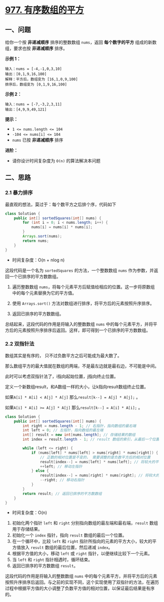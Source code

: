 # [977. 有序数组的平方](https://leetcode.cn/problems/squares-of-a-sorted-array/)

## 一、问题

给你一个按 **非递减顺序** 排序的整数数组 `nums`，返回 **每个数字的平方** 组成的新数组，要求也按 **非递减顺序** 排序。

 

**示例 1：**

```
输入：nums = [-4,-1,0,3,10]
输出：[0,1,9,16,100]
解释：平方后，数组变为 [16,1,0,9,100]
排序后，数组变为 [0,1,9,16,100]
```

**示例 2：**

```
输入：nums = [-7,-3,2,3,11]
输出：[4,9,9,49,121]
```

 

**提示：**

- `1 <= nums.length <= 104`
- `-104 <= nums[i] <= 104`
- `nums` 已按 **非递减顺序** 排序

 

**进阶：**

- 请你设计时间复杂度为 `O(n)` 的算法解决本问题

## 二、思路

### 2.1 暴力排序

最直观的想法，莫过于：每个数平方之后排个序，代码如下

```java
class Solution {
    public int[] sortedSquares(int[] nums) {
        for (int i = 0; i < nums.length; i++) {
            nums[i] = nums[i] * nums[i];
        }
        Arrays.sort(nums);
        return nums;
    }
}
```

- 时间复杂度：O(n + nlog n)

这段代码是一个名为 `sortedSquares` 的方法，一个整数数组 `nums` 作为参数，并返回一个已排序的平方数数组。

1. 遍历整数数组 `nums`，将每个元素平方后赋值给相应的位置。这一步将原数组中的每个元素替换为它的平方值。

2. 使用 `Arrays.sort()` 方法对数组进行排序，将平方后的元素按照升序排序。

3. 返回已排序的平方数数组。

总结起来，这段代码的作用是将输入的整数数组 `nums` 中的每个元素平方，并将平方后的元素按照升序排序后返回。这样，即可得到一个已排序的平方数数组。

### 2.2 双指针法

数组其实是有序的， 只不过负数平方之后可能成为最大数了。

那么数组平方的最大值就在数组的两端，不是最左边就是最右边，不可能是中间。

此时可以考虑双指针法了，i指向起始位置，j指向终止位置。

定义一个新数组result，和A数组一样的大小，让k指向result数组终止位置。

如果`A[i] * A[i] < A[j] * A[j]` 那么`result[k--] = A[j] * A[j];` 。

如果`A[i] * A[i] >= A[j] * A[j]` 那么`result[k--] = A[i] * A[i];` 。

```java
class Solution {
    public int[] sortedSquares(int[] nums) {
        int right = nums.length - 1; // 右指针，指向数组的最右端
        int left = 0; // 左指针，指向数组的最左端
        int[] result = new int[nums.length]; // 存储结果的数组
        int index = result.length - 1; // result 数组的索引，从最后一个位置开始填充结果

        while (left <= right) {
            if (nums[left] * nums[left] > nums[right] * nums[right]) {
                // 正数的相对位置是不变的， 需要调整的是负数平方后的相对位置
                result[index--] = nums[left] * nums[left]; // 将较大的平方值放入 result 数组的最后位置
                ++left; // 移动左指针
            } else {
                result[index--] = nums[right] * nums[right]; // 将较大的平方值放入 result 数组的最后位置
                --right; // 移动右指针
            }
        }
        return result; // 返回已排序的平方数数组
    }
}
```

- 时间复杂度：O(n)

1. 初始化两个指针 `left` 和 `right` 分别指向数组的最左端和最右端，`result` 数组用于存储结果。
2. 初始化一个 `index` 指针，指向 `result` 数组的最后一个位置。
3. 在一个循环中，比较 `left` 和 `right` 指针所指向的元素的平方大小，较大的平方值放入 `result` 数组的最后位置，然后递减 `index`。
4. 根据平方值的大小，移动 `left` 或 `right` 指针，以便继续比较下一个元素。
5. 当 `left` 和 `right` 指针相遇时，循环结束。
6. 返回已排序的平方数数组 `result`。

这段代码的作用是将输入的整数数组 `nums` 中的每个元素平方，并将平方后的元素按照升序排序后返回。与之前的实现不同，这个实现使用了双指针的方法，在遍历过程中根据平方值的大小调整了负数平方值的相对位置，以保证最后结果是有序的。
